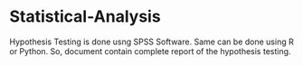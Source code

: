 # Statistical-Analysis
Hypothesis Testing is done usng SPSS Software. Same can be done using R or Python. So, document contain complete report of the hypothesis testing. 
